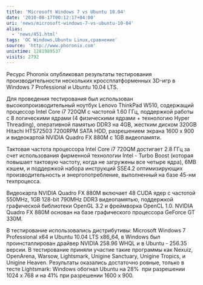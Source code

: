 ```yaml
---
title: 'Microsoft Windows 7 vs Ubuntu 10.04'
date: '2010-08-17T00:12:17+04:00'
uri: 'news/microsoft-windows-7-vs-ubuntu-10-04'
alias: 
  - 'news/451.html'
tags: 'ОС Windows,Ubuntu Linux,сравнение'
source: 'http://www.phoronix.com'
unixtime: 1281989537
visits: 2792
---
```

Ресурс Phoronix опубликовал результаты тестирования производительности нескольких кроссплатформенных 3D-игр в Windows 7 Professional и Ubuntu 10.04 LTS. 

Для проведения тестирования был использован высокопроизводительный ноутбук Lenovo ThinkPad W510, содержащий  процессор Intel Core i7 720QM с частотой 1.60 ГГц, поддержкой работы с 8 логическими ядрами (4 физическими ядрами + технологию Hyper Threading), оперативной памятью DDR3 на 4GB, жестким диском 320GB Hitachi HTS72503 7200RPM SATA HDD, разрешением экрана 1600 x 900 и видеокартой NVIDIA Quadro FX 880M с 1GB видеопамяти.

Тактовая частота процессора Intel Core i7 720QM достигает 2.8 ГГц за счет использования фирменной технологии Intel - Turbo Boost (которая повышает тактовую частоту, когда не загружены все четыре ядра), 6MB кэшем, и поддержкой набора инструкций SSE4.2 оптимизирующих производительность и энергопотребление, выполненный на базе 45-нм техпроцесса. 

Видеокарта NVIDIA Quadro FX 880M включает 48 CUDA ядер с частотой 550MHz, 1GB 128-bit 790MHz DDR3 видеопамятью, поддержкой графической библиотеки OpenGL 3.2 и фреймворка OpenCL 1.0. NVIDIA Quadro FX 880M основан на базе графического процессора GeForce GT 330M.

В тестирование использовались дистрибутивы: Microsoft Windows 7 Professional x64 и Ubuntu 10.04 LTS x86\_64, в Windows был проинсталлирован драйвер NVIDIA 258.96 WHQL и в Ubuntu - 256.35 версии. В тестирование приняли участие такие программы как Nexuiz, OpenArena, Warsow, Lightsmark, Unigine Sanctuary, Unigine Tropics, и Unigine Heaven. Результаты оказались достаточно ровные, только в тесте Lightsmark: Windows обогнал Ubuntu на 28%  при разрешении 1024 x 768 и на 41% при разрешении 1600 x 900.
